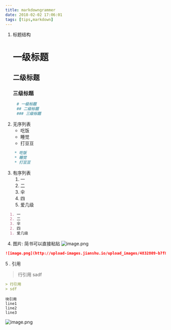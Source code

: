```yaml
---
title: markdowngrammer
date: 2018-02-02 17:06:01
tags: [tips,markdown]
---
```

1. 标题结构
     # 一级标题  
     ## 二级标题
     ### 三级标题
```markdown
     # 一级标题  
     ## 二级标题
     ### 三级标题
```

2. 无序列表
    * 吃饭
    * 睡觉
    * 打豆豆
```markdown
    * 吃饭
    * 睡觉
    * 打豆豆
 ```
3. 有序列表
    1. 一
    2. 二
    3. 伞
    2. 四
    1. 爱几级
  ```markdown
    1. 一
    2. 二
    3. 伞
    2. 四
    1. 爱几级
```
  
4. 图片: 简书可以直接粘贴
![image.png](http://upload-images.jianshu.io/upload_images/4832809-b7f8c7d4acfaa559.png?imageMogr2/auto-orient/strip%7CimageView2/2/w/1240)
```markdown
![image.png](http://upload-images.jianshu.io/upload_images/4832809-b7f8c7d4acfaa559.png?imageMogr2/auto-orient/strip%7CimageView2/2/w/1240)
```
5 . 引用
> 行引用
sadf
```markdown
> 行引用
> sdf
```
```
块引用
line1
line2
line3
```
![image.png](http://upload-images.jianshu.io/upload_images/4832809-8fa73997332fede8.png?imageMogr2/auto-orient/strip%7CimageView2/2/w/1240)

